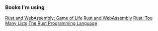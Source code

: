 ### Books I'm using

[Rust and WebAssembly: Game of Life](https://rustwasm.github.io/book/game-of-life/introduction.html#who-is-this-tutorial-for)
[Rust and WebAssembly](https://rustwasm.github.io/docs/book/)
[Rust: Too Many Lists](https://rust-unofficial.github.io/too-many-lists/)
[The Rust Programming Language](https://doc.rust-lang.org/book/ch01-01-installation.html)
